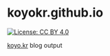 # koyokr.github.io

[![License: CC BY 4.0](https://img.shields.io/badge/License-CC%20BY%204.0-lightgrey.svg)](LICENSE)

[koyo.kr](https://koyo.kr) blog output
